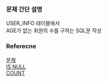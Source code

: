 ### 문제 간단 설명
USER_INFO 테이블에서<br>
AGE가 없는 회원의 수를 구하는 SQL문 작성<br>

### Referecne
[문제](https://school.programmers.co.kr/learn/courses/30/lessons/131528)<br>
[IS NULL](https://github.com/gitubanana/SQL_study/tree/main/select/3%EC%9B%94%EC%97%90_%ED%83%9C%EC%96%B4%EB%82%9C_%EC%97%AC%EC%84%B1_%ED%9A%8C%EC%9B%90_%EB%AA%A9%EB%A1%9D_%EC%B6%9C%EB%A0%A5%ED%95%98%EA%B8%B0#is-null)<br>
[COUNT](https://github.com/gitubanana/SQL_study/tree/main/sum_max_min#count)<br>